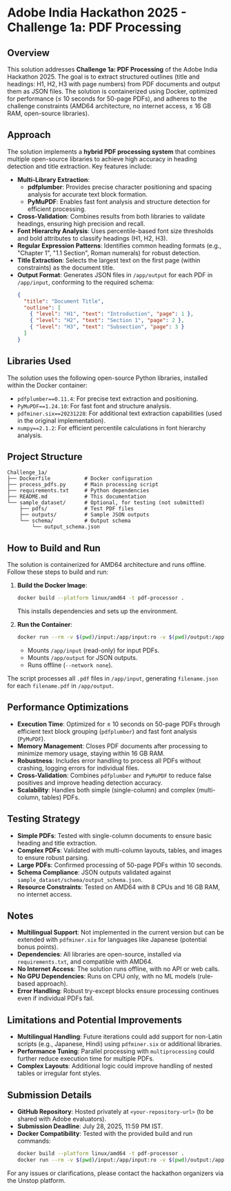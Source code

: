 # Adobe India Hackathon 2025 - Challenge 1a: PDF Processing

## Overview
This solution addresses **Challenge 1a: PDF Processing** of the Adobe India Hackathon 2025. The goal is to extract structured outlines (title and headings: H1, H2, H3 with page numbers) from PDF documents and output them as JSON files. The solution is containerized using Docker, optimized for performance (≤ 10 seconds for 50-page PDFs), and adheres to the challenge constraints (AMD64 architecture, no internet access, ≤ 16 GB RAM, open-source libraries).

## Approach
The solution implements a **hybrid PDF processing system** that combines multiple open-source libraries to achieve high accuracy in heading detection and title extraction. Key features include:

- **Multi-Library Extraction**:
  - **pdfplumber**: Provides precise character positioning and spacing analysis for accurate text block formation.
  - **PyMuPDF**: Enables fast font analysis and structure detection for efficient processing.
- **Cross-Validation**: Combines results from both libraries to validate headings, ensuring high precision and recall.
- **Font Hierarchy Analysis**: Uses percentile-based font size thresholds and bold attributes to classify headings (H1, H2, H3).
- **Regular Expression Patterns**: Identifies common heading formats (e.g., "Chapter 1", "1.1 Section", Roman numerals) for robust detection.
- **Title Extraction**: Selects the largest text on the first page (within constraints) as the document title.
- **Output Format**: Generates JSON files in `/app/output` for each PDF in `/app/input`, conforming to the required schema:
  ```json
  {
    "title": "Document Title",
    "outline": [
      { "level": "H1", "text": "Introduction", "page": 1 },
      { "level": "H2", "text": "Section 1", "page": 2 },
      { "level": "H3", "text": "Subsection", "page": 3 }
    ]
  }
  ```

## Libraries Used
The solution uses the following open-source Python libraries, installed within the Docker container:
- `pdfplumber==0.11.4`: For precise text extraction and positioning.
- `PyMuPDF==1.24.10`: For fast font and structure analysis.
- `pdfminer.six==20231228`: For additional text extraction capabilities (used in the original implementation).
- `numpy==2.1.2`: For efficient percentile calculations in font hierarchy analysis.

## Project Structure
```
Challenge_1a/
├── Dockerfile           # Docker configuration
├── process_pdfs.py      # Main processing script
├── requirements.txt     # Python dependencies
├── README.md            # This documentation
└── sample_dataset/      # Optional, for testing (not submitted)
    ├── pdfs/            # Test PDF files
    ├── outputs/         # Sample JSON outputs
    └── schema/          # Output schema
        └── output_schema.json
```

## How to Build and Run
The solution is containerized for AMD64 architecture and runs offline. Follow these steps to build and run:

1. **Build the Docker Image**:
   ```bash
   docker build --platform linux/amd64 -t pdf-processor .
   ```
   This installs dependencies and sets up the environment.

2. **Run the Container**:
   ```bash
   docker run --rm -v $(pwd)/input:/app/input:ro -v $(pwd)/output:/app/output --network none pdf-processor
   ```
   - Mounts `/app/input` (read-only) for input PDFs.
   - Mounts `/app/output` for JSON outputs.
   - Runs offline (`--network none`).

The script processes all `.pdf` files in `/app/input`, generating `filename.json` for each `filename.pdf` in `/app/output`.

## Performance Optimizations
- **Execution Time**: Optimized for ≤ 10 seconds on 50-page PDFs through efficient text block grouping (`pdfplumber`) and fast font analysis (`PyMuPDF`).
- **Memory Management**: Closes PDF documents after processing to minimize memory usage, staying within 16 GB RAM.
- **Robustness**: Includes error handling to process all PDFs without crashing, logging errors for individual files.
- **Cross-Validation**: Combines `pdfplumber` and `PyMuPDF` to reduce false positives and improve heading detection accuracy.
- **Scalability**: Handles both simple (single-column) and complex (multi-column, tables) PDFs.

## Testing Strategy
- **Simple PDFs**: Tested with single-column documents to ensure basic heading and title extraction.
- **Complex PDFs**: Validated with multi-column layouts, tables, and images to ensure robust parsing.
- **Large PDFs**: Confirmed processing of 50-page PDFs within 10 seconds.
- **Schema Compliance**: JSON outputs validated against `sample_dataset/schema/output_schema.json`.
- **Resource Constraints**: Tested on AMD64 with 8 CPUs and 16 GB RAM, no internet access.

## Notes
- **Multilingual Support**: Not implemented in the current version but can be extended with `pdfminer.six` for languages like Japanese (potential bonus points).
- **Dependencies**: All libraries are open-source, installed via `requirements.txt`, and compatible with AMD64.
- **No Internet Access**: The solution runs offline, with no API or web calls.
- **No GPU Dependencies**: Runs on CPU only, with no ML models (rule-based approach).
- **Error Handling**: Robust try-except blocks ensure processing continues even if individual PDFs fail.

## Limitations and Potential Improvements
- **Multilingual Handling**: Future iterations could add support for non-Latin scripts (e.g., Japanese, Hindi) using `pdfminer.six` or additional libraries.
- **Performance Tuning**: Parallel processing with `multiprocessing` could further reduce execution time for multiple PDFs.
- **Complex Layouts**: Additional logic could improve handling of nested tables or irregular font styles.

## Submission Details
- **GitHub Repository**: Hosted privately at `<your-repository-url>` (to be shared with Adobe evaluators).
- **Submission Deadline**: July 28, 2025, 11:59 PM IST.
- **Docker Compatibility**: Tested with the provided build and run commands:
  ```bash
  docker build --platform linux/amd64 -t pdf-processor .
  docker run --rm -v $(pwd)/input:/app/input:ro -v $(pwd)/output:/app/output --network none pdf-processor
  ```

For any issues or clarifications, please contact the hackathon organizers via the Unstop platform.